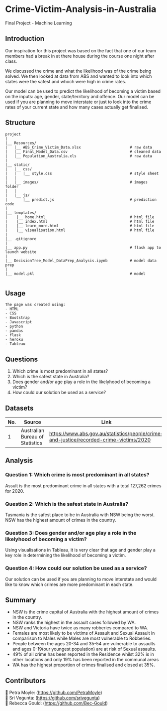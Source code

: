 # Crime-Victim-Analysis-in-Australia
Final Project - Machine Learning 

## Introduction

Our inspiration for this project was based on the fact that one of our team members had a break in at there house during the course one night after class. 

We discussed the crime and what the likelihood was of the crime being solved. We then looked at data from ABS and wanted to look into which states were the safest and whoch were high in crime rates. 

Our model can be used to predict the likelihood of becoming a victim based on the inputs: age, gender, state/territory and offence. Our model can be used if you are planning to move interstate or just to look into the crime rates of your current state and how many cases actually get finalised. 


## Structure
```
project 
|
|__ Resources/                 
|   |__ ABS_Crime_Victim_Data.xlsx                      # raw data            
|   |__ Final_Model_Data.csv                            # cleaned data
|   |__ Population_Australia.xls                        # raw data
|
|__ static/                 
|   |__ css/                
|   |   |__ style.css                                   # style sheet 
|   |   
|   |__ images/                                         # images folder
|   |                 
|   |__ js/
|       |__ predict.js                                  # prediction code
|
|__ templates/   
|    |__ home.html                                      # html file
|    |__ index.html                                     # html file
|    |__ learn_more.html                                # html file
|    |__ visualisation.html                             # html file
|
|__ .gitignore
|
|__ app.py                                              # flask app to launch website 
|
|__ DecisionTree_Model_DataPrep_Analysis.ipynb          # model data prep
|
|__ model.pkl                                           # model 


```

## Usage

```
The page was created using:
- HTML
- CSS
- Bootstrap 
- Javascript 
- python
- pandas 
- flask 
- heroku
- Tableau

```

## Questions 

1. Which crime is most predominant in all states? 
2. Which is the safest state in Australia? 
3. Does gender and/or age play a role in the likelyhood of becoming a victim? 
4. How could our solution be used as a service? 

## Datasets 

|No.|Source|Link|
| -|-|-|
|1|Australian Bureau of Statistics|https://www.abs.gov.au/statistics/people/crime-and-justice/recorded-crime-victims/2020|


## Analysis

### Question 1: Which crime is most predominant in all states? 

Assult is the most predominant crime in all states with a total 127,262 crimes for 2020.

### Question 2: Which is the safest state in Australia? 

Tasmania is the safest place to be in Australia with NSW being the worst. NSW has the highest amount of crimes in the country. 

### Question 3: Does gender and/or age play a role in the likelyhood of becoming a victim? 

Using visualisations in Tableau, it is very clear that age and gender play a key role in determining the likelihood of becoming a victim. 

### Question 4: How could our solution be used as a service?

Our solution can be used if you are planning to move interstate and would like to know which crimes are more predominant in each state. 

## Summary

- NSW is the crime capital of Australia with the highest amount of crimes in the country.
- NSW ranks the highest in the assault cases followed by WA.
- NSW and Victoria have twice as many robberies compared to WA.
- Females are most likely to be victims of Assault and Sexual Assault in comparison to Males while Males are most vulnerable to Robberies.
- People between the ages 20-34 and 35-54 are vulnerable to assaults and ages 0-19(our youngest population)  are at risk of Sexual assaults.
- 49% of all crime has been reported in the Residence whilst 32% is in other locations and only 19% has been reported in the communal areas
- WA has the highest proportion of crimes finalised and closed at 35%.


## Contributors

:small_red_triangle: Petra Moyle: (https://github.com/PetraMoyle)  
:small_red_triangle: Sri Vegunta: (https://github.com/srivegunta)    
:small_red_triangle: Rebecca Gould: (https://github.com/Bec-Gould)  